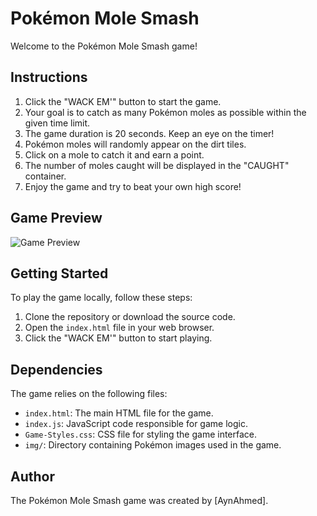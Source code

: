 # Pokémon Mole Smash

Welcome to the Pokémon Mole Smash game!

## Instructions

1. Click the "WACK EM'" button to start the game.
2. Your goal is to catch as many Pokémon moles as possible within the given time limit.
3. The game duration is 20 seconds. Keep an eye on the timer!
4. Pokémon moles will randomly appear on the dirt tiles.
5. Click on a mole to catch it and earn a point.
6. The number of moles caught will be displayed in the "CAUGHT" container.
7. Enjoy the game and try to beat your own high score!

## Game Preview

![Game Preview](game-preview.png)

## Getting Started

To play the game locally, follow these steps:

1. Clone the repository or download the source code.
2. Open the `index.html` file in your web browser.
3. Click the "WACK EM'" button to start playing.

## Dependencies

The game relies on the following files:

- `index.html`: The main HTML file for the game.
- `index.js`: JavaScript code responsible for game logic.
- `Game-Styles.css`: CSS file for styling the game interface.
- `img/`: Directory containing Pokémon images used in the game.

## Author

The Pokémon Mole Smash game was created by [AynAhmed].